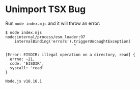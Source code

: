 # Unimport TSX Bug

Run `node index.mjs` and it will throw an error:

```
$ node index.mjs
node:internal/process/esm_loader:97
    internalBinding('errors').triggerUncaughtException(
                              ^

[Error: EISDIR: illegal operation on a directory, read] {
  errno: -21,
  code: 'EISDIR',
  syscall: 'read'
}

Node.js v18.16.1
```
